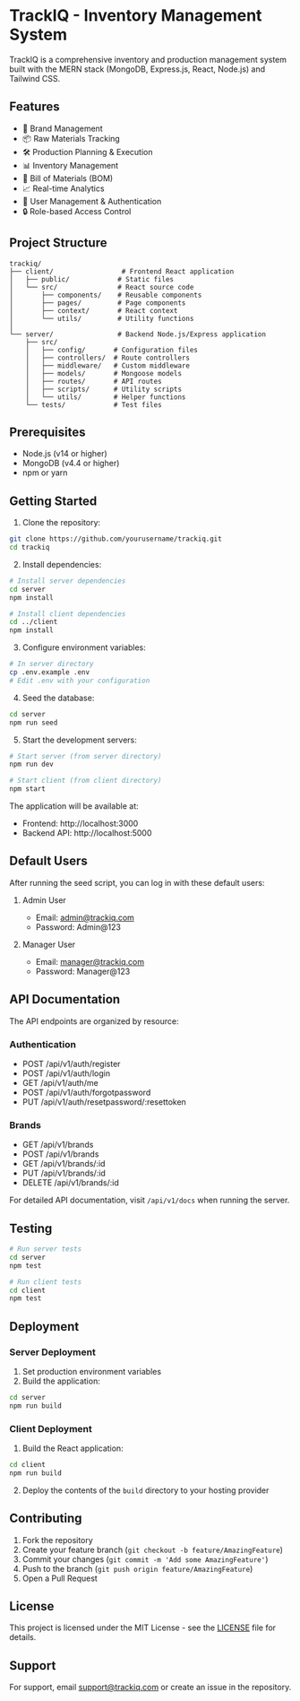 # TrackIQ - Inventory Management System

TrackIQ is a comprehensive inventory and production management system built with the MERN stack (MongoDB, Express.js, React, Node.js) and Tailwind CSS.

## Features

- 🏢 Brand Management
- 📦 Raw Materials Tracking
- 🛠️ Production Planning & Execution
- 📊 Inventory Management
- 📝 Bill of Materials (BOM)
- 📈 Real-time Analytics
- 👥 User Management & Authentication
- 🔒 Role-based Access Control

## Project Structure

```
trackiq/
├── client/                 # Frontend React application
│   ├── public/            # Static files
│   └── src/               # React source code
│       ├── components/    # Reusable components
│       ├── pages/         # Page components
│       ├── context/       # React context
│       └── utils/         # Utility functions
│
└── server/                # Backend Node.js/Express application
    ├── src/
    │   ├── config/       # Configuration files
    │   ├── controllers/  # Route controllers
    │   ├── middleware/   # Custom middleware
    │   ├── models/       # Mongoose models
    │   ├── routes/       # API routes
    │   ├── scripts/      # Utility scripts
    │   └── utils/        # Helper functions
    └── tests/            # Test files
```

## Prerequisites

- Node.js (v14 or higher)
- MongoDB (v4.4 or higher)
- npm or yarn

## Getting Started

1. Clone the repository:
```bash
git clone https://github.com/yourusername/trackiq.git
cd trackiq
```

2. Install dependencies:
```bash
# Install server dependencies
cd server
npm install

# Install client dependencies
cd ../client
npm install
```

3. Configure environment variables:
```bash
# In server directory
cp .env.example .env
# Edit .env with your configuration
```

4. Seed the database:
```bash
cd server
npm run seed
```

5. Start the development servers:
```bash
# Start server (from server directory)
npm run dev

# Start client (from client directory)
npm start
```

The application will be available at:
- Frontend: http://localhost:3000
- Backend API: http://localhost:5000

## Default Users

After running the seed script, you can log in with these default users:

1. Admin User
   - Email: admin@trackiq.com
   - Password: Admin@123

2. Manager User
   - Email: manager@trackiq.com
   - Password: Manager@123

## API Documentation

The API endpoints are organized by resource:

### Authentication
- POST /api/v1/auth/register
- POST /api/v1/auth/login
- GET /api/v1/auth/me
- POST /api/v1/auth/forgotpassword
- PUT /api/v1/auth/resetpassword/:resettoken

### Brands
- GET /api/v1/brands
- POST /api/v1/brands
- GET /api/v1/brands/:id
- PUT /api/v1/brands/:id
- DELETE /api/v1/brands/:id

For detailed API documentation, visit `/api/v1/docs` when running the server.

## Testing

```bash
# Run server tests
cd server
npm test

# Run client tests
cd client
npm test
```

## Deployment

### Server Deployment
1. Set production environment variables
2. Build the application:
```bash
cd server
npm run build
```

### Client Deployment
1. Build the React application:
```bash
cd client
npm run build
```
2. Deploy the contents of the `build` directory to your hosting provider

## Contributing

1. Fork the repository
2. Create your feature branch (`git checkout -b feature/AmazingFeature`)
3. Commit your changes (`git commit -m 'Add some AmazingFeature'`)
4. Push to the branch (`git push origin feature/AmazingFeature`)
5. Open a Pull Request

## License

This project is licensed under the MIT License - see the [LICENSE](LICENSE) file for details.

## Support

For support, email support@trackiq.com or create an issue in the repository.
